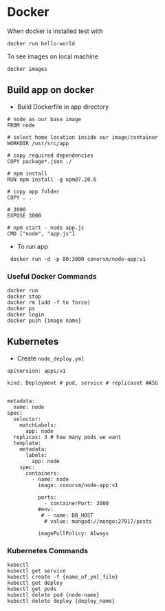 # Docker
When docker is installed test with 
```
docker run hello-world
```
To see images on local machine
```
docker images
```
## Build app on docker

- Build Dockerfile in app directory
```
# node as our base image
FROM node

# select home location inside our image/container
WORKDIR /usr/src/app

# copy required dependencies
COPY package*.json ./

# npm install
RUN npm install -g npm@7.20.6

# copy app folder
COPY . .

# 3000
EXPOSE 3000

# npm start - node app.js
CMD ["node", "app.js"]
```

- To run app
```
 docker run -d -p 80:3000 conorsm/node-app:v1
```
### Useful Docker Commands
```
docker run
docker stop
docker rm (add -f to force)
docker ps
docker login
docker push {image name}
```

## Kubernetes

- Create `node_deploy.yml`
```
apiVersion: apps/v1

kind: Deployment # pod, service # replicaset #ASG


metadata:
  name: node
spec:
  selector:
    matchLabels:
      app: node
  replicas: 3 # how many pods we want
  template:
    metadata:
      labels:
        app: node
    spec:
      containers:
        - name: node
          image: conorsm/node-app:v1

          ports:
            - containerPort: 3000
          #env:
           # - name: DB_HOST
            # value: mongod://mongo:27017/posts

          imagePullPolicy: Always
```

### Kubernetes Commands
```
kubectl
kubectl get service
kubectl create -f {name_of_yml_file}
kubectl get deploy
kubectl get pods
kubectl delete pod {node-name}
kubectl delete deploy {deploy_name}
```